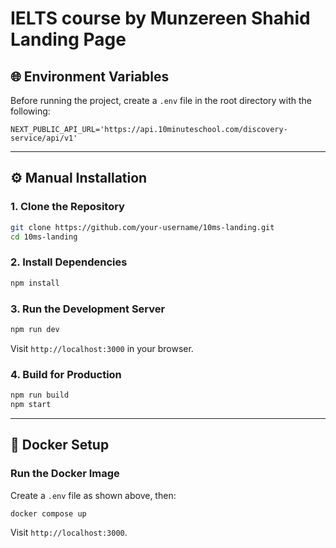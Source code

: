 
# IELTS course by Munzereen Shahid Landing Page



## 🌐 Environment Variables

Before running the project, create a `.env` file in the root directory with the following:

```env
NEXT_PUBLIC_API_URL='https://api.10minuteschool.com/discovery-service/api/v1'
````

---

## ⚙️ Manual Installation

### 1. Clone the Repository

```bash
git clone https://github.com/your-username/10ms-landing.git
cd 10ms-landing
```

### 2. Install Dependencies

```bash
npm install
```

### 3. Run the Development Server

```bash
npm run dev
```

Visit `http://localhost:3000` in your browser.

### 4. Build for Production

```bash
npm run build
npm start
```

---

## 🐳 Docker Setup

### Run the Docker Image

Create a `.env` file as shown above, then:

```bash
docker compose up 
```

Visit `http://localhost:3000`.


